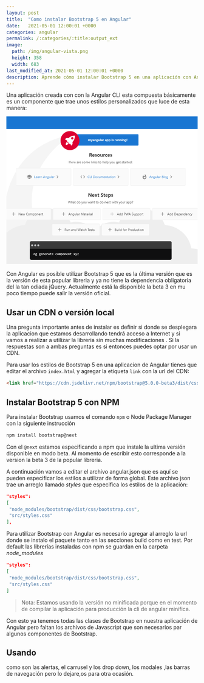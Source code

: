 ```yaml
---
layout: post
title:  "Como instalar Bootstrap 5 en Angular"
date:   2021-05-01 12:00:01 +0000
categories: angular
permalink: /:categories/:title:output_ext
image:
  path: /img/angular-vista.png
  height: 358
  width: 683
last_modified_at: 2021-05-01 12:00:01 +0000
description: Aprende cómo instalar Bootstrap 5 en una aplicación con Angular 11 editando el archivo angular.json. 
---
```


Una aplicación creada con con la Angular CLI esta compuesta básicamente es un componente que trae unos estilos personalizados que luce de esta manera:

<img src="/img/angular-vista.png" loading="lazy" alt="Vista de una aplicación creada con Angular CLI versión 11.">

Con Angular es posible utilizar Bootstrap 5 que es la última versión que es la versión de esta popular libreria y ya no tiene la dependencia obligatoria del la tan odiada jQuery. Actualmente está la disponible la beta 3 en mu poco tiempo puede salir la versión oficial.

## Usar un CDN o versión local

Una pregunta importante antes de instalar es definir si donde se desplegara la aplicacion que estamos desarrollando tendrá acceso a Internet y si vamos a realizar a utilizar la libreria sin muchas modificaciones . Si la respuestas son a ambas preguntas es si entonces puedes optar por usar un CDN.

Para usar los estilos de Bootstrap 5 en una aplicacion de Angular tienes que editar el archivo `index.html` y agregar la etiqueta `link` con la url del CDN:

```html
<link href="https://cdn.jsdelivr.net/npm/bootstrap@5.0.0-beta3/dist/css/bootstrap.min.css" rel="stylesheet" integrity="sha384-eOJMYsd53ii+scO/bJGFsiCZc+5NDVN2yr8+0RDqr0Ql0h+rP48ckxlpbzKgwra6" crossorigin="anonymous">
```

## Instalar Bootstrap 5 con NPM

Para instalar Bootstrap usamos el comando `npm` o Node Package Manager con la siguiente instrucción

```bash
npm install bootstrap@next
```

Con el `@next` estamos especificando a npm que instale la ultima versión disponible en modo beta. Al momento de escribir esto  corresponde a la version la beta 3 de la popular libreria.

A continuación vamos a editar el archivo angular.json que es aquí se pueden especificar los estilos a utilizar de forma global. Este archivo json trae un arreglo llamado _styles_ que especifica los estilos de la aplicación:

```json
"styles": 
[
 "node_modules/bootstrap/dist/css/bootstrap.css",
 "src/styles.css"
],
```

Para utilizar Bootstrap con Angular es necesario agregar al arreglo la url donde se instalo el paquete tanto en las secciones build como en test. Por default las librerías instaladas con npm se guardan en la carpeta _node_modules_

```json
"styles": 
[
 "node_modules/bootstrap/dist/css/bootstrap.css",
 "src/styles.css"
]
```

> Nota: Estamos usando la versión no minificada porque en el momento de compilar la aplicación para producción la cli de angular minifica.

Con esto ya tenemos todas las clases de Bootstrap en nuestra aplicación de Angular pero faltan los archivos de Javascript que son necesarios par algunos componentes de Bootstrap.
## Usando 

como son las alertas, el carrusel y los drop down, los modales ,las barras de navegación pero lo dejare,os para otra ocasión.

